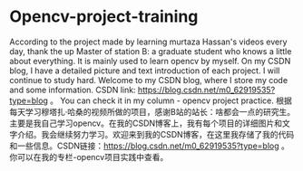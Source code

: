 # Opencv-project-training
According to the project made by learning murtaza Hassan's videos every day, thank the up Master of station B: a graduate student who knows a little about everything. It is mainly used to learn opencv by myself. On my CSDN blog, I have a detailed picture and text introduction of each project. I will continue to study hard. Welcome to my CSDN blog, where I store my code and some information. CSDN link: https://blog.csdn.net/m0_62919535?type=blog 。 You can check it in my column - opencv project practice.
根据每天学习穆塔扎·哈桑的视频所做的项目，感谢B站的站长：啥都会一点的研究生。主要是我自己学习opencv。在我的CSDN博客上，我有每个项目的详细图片和文字介绍。我会继续努力学习。欢迎来到我的CSDN博客，在这里我存储了我的代码和一些信息。CSDN链接：https://blog.csdn.net/m0_62919535?type=blog 。 你可以在我的专栏-opencv项目实践中查看。
